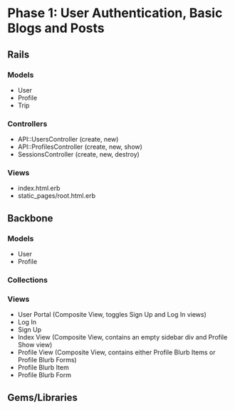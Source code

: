 # Phase 1: User Authentication, Basic Blogs and Posts

## Rails
### Models
* User
* Profile
* Trip

### Controllers
* API::UsersController (create, new)
* API::ProfilesController (create, new, show)
* SessionsController (create, new, destroy)

### Views
* index.html.erb
* static_pages/root.html.erb

## Backbone
### Models
* User
* Profile

### Collections

### Views
* User Portal (Composite View, toggles Sign Up and Log In views)
* Log In
* Sign Up
* Index View (Composite View, contains an empty sidebar div and Profile Show view)
* Profile View (Composite View, contains either Profile Blurb Items or Profile Blurb Forms)
* Profile Blurb Item
* Profile Blurb Form

## Gems/Libraries
